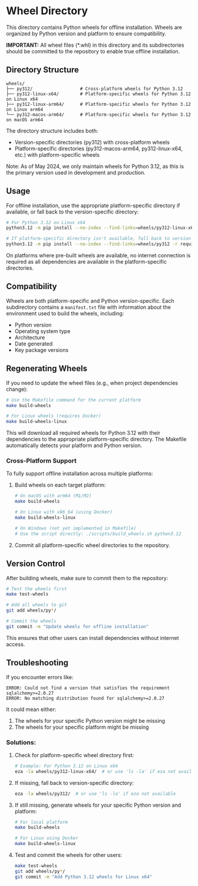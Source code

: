 # Wheel Directory

This directory contains Python wheels for offline installation. Wheels are organized by Python version and platform to ensure compatibility.

**IMPORTANT:** All wheel files (*.whl) in this directory and its subdirectories should be committed to the repository to enable true offline installation.

## Directory Structure

```
wheels/
├── py312/                  # Cross-platform wheels for Python 3.12
├── py312-linux-x64/        # Platform-specific wheels for Python 3.12 on Linux x64
├── py312-linux-arm64/      # Platform-specific wheels for Python 3.12 on Linux arm64
└── py312-macos-arm64/      # Platform-specific wheels for Python 3.12 on macOS arm64
```

The directory structure includes both:
- Version-specific directories (py312) with cross-platform wheels
- Platform-specific directories (py312-macos-arm64, py312-linux-x64, etc.) with platform-specific wheels

Note: As of May 2024, we only maintain wheels for Python 3.12, as this is the primary version used in development and production.

## Usage

For offline installation, use the appropriate platform-specific directory if available, or fall back to the version-specific directory:

```bash
# For Python 3.12 on Linux x64
python3.12 -m pip install --no-index --find-links=wheels/py312-linux-x64 -r requirements.txt

# If platform-specific directory isn't available, fall back to version directory
python3.12 -m pip install --no-index --find-links=wheels/py312 -r requirements.txt
```

On platforms where pre-built wheels are available, no internet connection is required as all dependencies are available in the platform-specific directories.

## Compatibility

Wheels are both platform-specific and Python version-specific. Each subdirectory contains a `manifest.txt` file with information about the environment used to build the wheels, including:

- Python version
- Operating system type
- Architecture
- Date generated
- Key package versions

## Regenerating Wheels

If you need to update the wheel files (e.g., when project dependencies change):

```bash
# Use the Makefile command for the current platform
make build-wheels

# For Linux wheels (requires Docker)
make build-wheels-linux
```

This will download all required wheels for Python 3.12 with their dependencies to the appropriate platform-specific directory. The Makefile automatically detects your platform and Python version.

### Cross-Platform Support

To fully support offline installation across multiple platforms:

1. Build wheels on each target platform:
   ```bash
   # On macOS with arm64 (M1/M2)
   make build-wheels

   # On Linux with x86_64 (using Docker)
   make build-wheels-linux

   # On Windows (not yet implemented in Makefile)
   # Use the script directly: ./scripts/build_wheels.sh python3.12
   ```

2. Commit all platform-specific wheel directories to the repository.

## Version Control

After building wheels, make sure to commit them to the repository:

```bash
# Test the wheels first
make test-wheels

# Add all wheels to git
git add wheels/py*/

# Commit the wheels
git commit -m "Update wheels for offline installation"
```

This ensures that other users can install dependencies without internet access.

## Troubleshooting

If you encounter errors like:

```
ERROR: Could not find a version that satisfies the requirement sqlalchemy>=2.0.27
ERROR: No matching distribution found for sqlalchemy>=2.0.27
```

It could mean either:

1. The wheels for your specific Python version might be missing
2. The wheels for your specific platform might be missing

### Solutions:

1. Check for platform-specific wheel directory first:
   ```bash
   # Example: For Python 3.12 on Linux x64
   eza -la wheels/py312-linux-x64/  # or use 'ls -la' if eza not available
   ```

2. If missing, fall back to version-specific directory:
   ```bash
   eza -la wheels/py312/  # or use 'ls -la' if eza not available
   ```

3. If still missing, generate wheels for your specific Python version and platform:
   ```bash
   # For local platform
   make build-wheels

   # For Linux using Docker
   make build-wheels-linux
   ```

4. Test and commit the wheels for other users:
   ```bash
   make test-wheels
   git add wheels/py*/
   git commit -m "Add Python 3.12 wheels for Linux x64"
   ```
